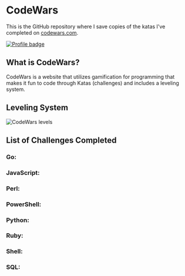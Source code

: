 # CodeWars

This is the GitHub repository where I save copies of the katas I've completed on
[codewars.com](https://www.codewars.com/).

[![Profile badge](https://www.codewars.com/users/bnichols108/badges/large)](https://www.codewars.com/users/bnichols)

## What is CodeWars?

CodeWars is a website that utilizes gamification for programming that makes it fun to code through Katas (challenges) and includes a leveling system. 

## Leveling System

![CodeWars levels](https://i.imgur.com/Vm77XMv.png)

## List of Challenges Completed

### Go:
### JavaScript:
### Perl:
### PowerShell:
### Python:
### Ruby:
### Shell:
### SQL:
